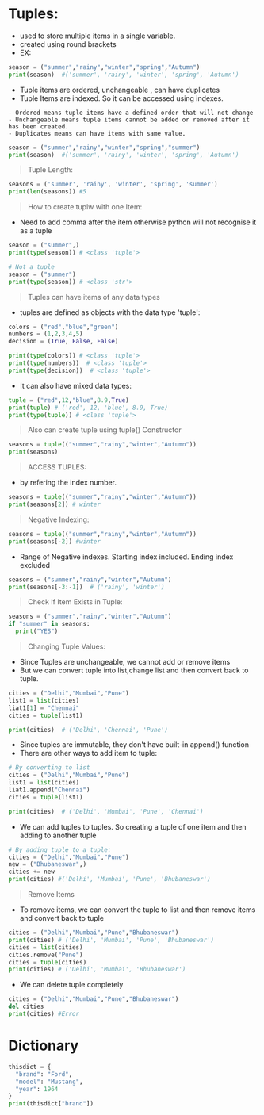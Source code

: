 # Tuples:

- used to store multiple items in a single variable.
- created using round brackets
- EX:

```py
season = ("summer","rainy","winter","spring","Autumn")
print(season)  #('summer', 'rainy', 'winter', 'spring', 'Autumn')
```

- Tuple items are ordered, unchangeable , can have duplicates
- Tuple Items are indexed. So it can be accessed using indexes.

```
- Ordered means tuple items have a defined order that will not change
- Unchangeable means tuple items cannot be added or removed after it has been created.
- Duplicates means can have items with same value.
```

```py
season = ("summer","rainy","winter","spring","summer")
print(season)  #('summer', 'rainy', 'winter', 'spring', 'Autumn')
```

> Tuple Length:

```py
seasons = ('summer', 'rainy', 'winter', 'spring', 'summer')
print(len(seasons)) #5
```

> How to create tuplw with one Item:

- Need to add comma after the item otherwise python will not recognise it as a tuple

```py
season = ("summer",)
print(type(season)) # <class 'tuple'>

# Not a tuple
season = ("summer")
print(type(season)) # <class 'str'>

```

> Tuples can have items of any data types

- tuples are defined as objects with the data type 'tuple':

```py
colors = ("red","blue","green")
numbers = (1,2,3,4,5)
decision = (True, False, False)

print(type(colors)) # <class 'tuple'>
print(type(numbers))  # <class 'tuple'>
print(type(decision))  # <class 'tuple'>
```

- It can also have mixed data types:

```py
tuple = ("red",12,"blue",8.9,True)
print(tuple) # ('red', 12, 'blue', 8.9, True)
print(type(tuple)) # <class 'tuple'>
```

> Also can create tuple using tuple() Constructor

```py
seasons = tuple(("summer","rainy","winter","Autumn"))
print(seasons)
```

> ACCESS TUPLES:

- by refering the index number.

```py
seasons = tuple(("summer","rainy","winter","Autumn"))
print(seasons[2]) # winter
```

> Negative Indexing:

```py
seasons = tuple(("summer","rainy","winter","Autumn"))
print(seasons[-2]) #winter
```

- Range of Negative indexes. Starting index included. Ending index excluded

```py
seasons = ("summer","rainy","winter","Autumn")
print(seasons[-3:-1])  # ('rainy', 'winter')
```

> Check If Item Exists in Tuple:

```py
seasons = ("summer","rainy","winter","Autumn")
if "summer" in seasons:
  print("YES")
```

> Changing Tuple Values:

- Since Tuples are unchangeable, we cannot add or remove items
- But we can convert tuple into list,change list and then convert back to tuple.

```py
cities = ("Delhi","Mumbai","Pune")
list1 = list(cities)
liat1[1] = "Chennai"
cities = tuple(list1)

print(cities)  # ('Delhi', 'Chennai', 'Pune')
```

- Since tuples are immutable, they don't have built-in append() function
- There are other ways to add item to tuple:

```py
# By converting to list
cities = ("Delhi","Mumbai","Pune")
list1 = list(cities)
liat1.append("Chennai")
cities = tuple(list1)

print(cities)  # ('Delhi', 'Mumbai', 'Pune', 'Chennai')
```

- We can add tuples to tuples. So creating a tuple of one item and then adding to another tuple

```py
# By adding tuple to a tuple:
cities = ("Delhi","Mumbai","Pune")
new = ("Bhubaneswar",)
cities += new
print(cities) #('Delhi', 'Mumbai', 'Pune', 'Bhubaneswar')

```

> Remove Items

- To remove items, we can convert the tuple to list and then remove items and convert back to tuple

```py
cities = ("Delhi","Mumbai","Pune","Bhubaneswar")
print(cities) # ('Delhi', 'Mumbai', 'Pune', 'Bhubaneswar')
cities = list(cities)
cities.remove("Pune")
cities = tuple(cities)
print(cities) # ('Delhi', 'Mumbai', 'Bhubaneswar')

```

- We can delete tuple completely

```py
cities = ("Delhi","Mumbai","Pune","Bhubaneswar")
del cities
print(cities) #Error
```

# Dictionary

```py
thisdict = {
  "brand": "Ford",
  "model": "Mustang",
  "year": 1964
}
print(thisdict["brand"])
```
